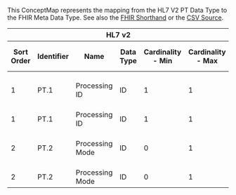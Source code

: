 
This ConceptMap represents the mapping from the HL7 V2 PT Data Type to the FHIR Meta Data Type. See also the <a href='https://github.com/HL7/v2-to-fhir/blob/master/tank/Datatype PT to Meta.fsh'>FHIR Shorthand</a> or the <a href='https://github.com/HL7/v2-to-fhir/blob/master/mappings/datatypes/HL7 Data Type - FHIR R4_ PT[Meta] - Sheet1.csv'>CSV Source</a>.
<table class='grid'><thead>
<tr><th colspan='6'>HL7 v2</th><th colspan='3'>Condition (IF True, args)</th><th colspan='8'>HL7 FHIR</th><th rowspan='2'>Comments</th></tr>
<tr><th title='Rows are listed in sequence of how they appear in the v2 standard. The first column, Sort Order, provides a sort order that can re-create the original v2 standard sequence in case one opts to re-sort/filter the rows.'>Sort Order</th><th title='Contains the formal Data Type Name and Component Sequence according to the base standard using &quot;.&quot; as the delimiter.'>Identifier</th><th title='The formal name of the field in the most current published version.'>Name</th><th title='The data type of the field in the most current published version if not deprecated, otherwise the data type at the time it was deprecated and removed.'>Data Type</th><th title='The V2 min cardinality expressed numerically.'>Cardinality - Min</th><th title='The V2 max cardinality expressed numerically.' style='border-right: 2px'>Cardinality - Max</th><th title='Condition in an easy to read syntax (Computable ANTLR)'>Computable ANTLR</th><th title='Condition in FHIRPath Notation'>Computable FHIRPath</th><th title='Condition expressed in narrative form' style='border-right: 2px'>Narrative</th><th title='An existing FHIR attribute in the target FHIR version.'>FHIR Attribute</th><th title='The FHIR attribute&apos;s data type in the target FHIR version.'>Proposed Extension</th><th title='The proposed FHIR Extension.'>Data Type</th><th title='The FHIR min cardinality expressed numerically.'>Cardinality - Min</th><th title='The FHIR max cardinality expressed numerically.' style='border-right: 2px'>Cardinality - Max</th><th title='The URL to the Data Type Map that is to be used for the attribute in this segment.'>Data Type Mapping</th><th title='The fixed or computed value to assign.'>Vocabulary</th><th title='Mapping for terminology tables.'>Assignment</th></tr></thead>
<tbody>
<tr><td>1</td><td>PT.1</td><td>Processing ID</td><td>ID</td><td>1</td><td style='border-right: 2px'>1</td><td style='border-right: 2px'></td><td style='border-right: 2px'></td><td style='border-right: 2px'></td><td><a href='https://hl7.org/fhir/R4/datatypes-definitions.html#Meta.Meta.tag.code'>Meta.tag.code</a></td><td style='border-right: 2px'></td><td><a href='https://hl7.org/fhir/R4/datatypes-definitions.html#Meta.Meta.code'>Meta.code</a></td><td>0</td><td>1</td><td style='border-right: 2px'></td><td>ProcessingID</td><td style='border-right: 2px'></td><td>FHIR needs a code system.</td></tr>
<tr><td>1</td><td>PT.1</td><td>Processing ID</td><td>ID</td><td>1</td><td style='border-right: 2px'>1</td><td style='border-right: 2px'></td><td style='border-right: 2px'></td><td style='border-right: 2px'></td><td><a href='https://hl7.org/fhir/R4/datatypes-definitions.html#Meta.Meta.tag.system'>Meta.tag.system</a></td><td style='border-right: 2px'></td><td><a href='https://hl7.org/fhir/R4/datatypes-definitions.html#Meta.Meta.uri'>Meta.uri</a></td><td>0</td><td>1</td><td style='border-right: 2px'></td><td style='border-right: 2px'></td><td>"<a href='http://terminology.hl7.org/CodeSystem/v2-0103'>http://terminology.hl7.org/CodeSystem/v2-0103</a>"</td><td style='border-right: 2px'></td></tr>
<tr><td>2</td><td>PT.2</td><td>Processing Mode</td><td>ID</td><td>0</td><td style='border-right: 2px'>1</td><td style='border-right: 2px'></td><td style='border-right: 2px'></td><td style='border-right: 2px'></td><td><a href='https://hl7.org/fhir/R4/datatypes-definitions.html#Meta.Meta.tag.code'>Meta.tag.code</a></td><td style='border-right: 2px'></td><td><a href='https://hl7.org/fhir/R4/datatypes-definitions.html#Meta.Meta.code'>Meta.code</a></td><td>0</td><td>1</td><td style='border-right: 2px'></td><td>ProcessingMode</td><td style='border-right: 2px'></td><td>FHIR needs a code system.</td></tr>
<tr><td>2</td><td>PT.2</td><td>Processing Mode</td><td>ID</td><td>0</td><td style='border-right: 2px'>1</td><td style='border-right: 2px'></td><td style='border-right: 2px'></td><td style='border-right: 2px'></td><td><a href='https://hl7.org/fhir/R4/datatypes-definitions.html#Meta.Meta.tag.system'>Meta.tag.system</a></td><td style='border-right: 2px'></td><td><a href='https://hl7.org/fhir/R4/datatypes-definitions.html#Meta.Meta.uri'>Meta.uri</a></td><td>0</td><td>1</td><td style='border-right: 2px'></td><td style='border-right: 2px'></td><td>"<a href='http://terminology.hl7.org/CodeSystem/v2-0207'>http://terminology.hl7.org/CodeSystem/v2-0207</a>"</td><td style='border-right: 2px'></td></tr>
</tbody></table>
